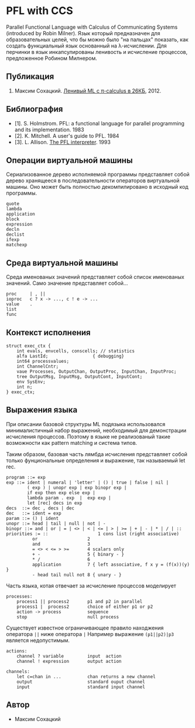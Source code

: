 PFL with CCS
============

Parallel Functional Language with Calculus of Communicating Systems (introduced by Robin Milner).
Язык который предназначен для образовательных целей, что бы можно было
"на пальцах" показать, как создать функциальный язык основанный на λ-исчислении.
Для перчинки в язык инкапсулированы ленивость и исчисление процессов,
предложенное Робином Милнером.

Публикация
----------

1. Максим Сохацкий. <a href="https://tonpa.guru/stream/2012/2012-06-22%20%D0%9B%D0%B5%D0%BD%D0%B8%D0%B2%D1%8B%D0%B9%20ML%20%D1%81%20pi-calculus%20%D0%B2%2026%D0%9A%D0%91.htm">Ленивый ML с π-calculus в 26КБ</a>, 2012.

Библиография
------------

* [1]. S. Holmstrom. PFL: a functional language for parallel programming and its implementation. 1983
* [2]. K. Mitchell. A user's guide to PFL. 1984
* [3]. L. Allison. <a href="http://www.allisons.org/ll/FP/LambdaCCS/">The PFL interpreter</a>. 1993

Операции виртуальной машины
---------------------------

Сериализованное дерево исполняемой программы представляет
собой дерево хранящееся в последовательности операторов виртуальной машины.
Оно может быть полностью декомпилировано в исходный код программы.

```
quote
lambda
application
block
expression
decln
declist
ifexp
matchexp
```

Среда виртуальной машины
------------------------

Среда именованых значений представляет собой список именованых значений.
Само значение представляет собой...

```
proc     | , ||
ioproc   c ? x -> ..., c ! e -> ...
value    .
list
func
```

Контекст исполнения
-------------------

```
struct exec_ctx {
    int evals, envcells, conscells; // statistics 
    alfa LastId;                 { debugging}
    int64 processvalues;
    int ChannelCntr;
    vaue Processes, OutputChan, OutputProc, InputChan, InputProc;
    tree OutputMsg, InputMsg, OutputCont, InputCont;
    env SysEnv;
    int n;
} exec_ctx;
```

Выражения языка
---------------

При описании базовой структуры ML подязыка использовался минималистичный набор выражений,
необходимый для демонстрации исчисления процессов. Поэтому в языке не реализованый такие
возможности как pattern matching и система типов.

Таким образом, базовая часть лямбда исчисления представляет собой только фунциональные
определения и выражение, так называемый let rec.

```
program ::= exp
exp ::= ident | numeral | 'letter' | () | true | false | nil |
        ( exp ) | unopr exp | exp binopr exp |
        if exp then exp else exp |
        lambda param . exp  |  exp exp |
        let [rec] decs in exp
decs  ::= dec , decs | dec
dec   ::= ident = exp
param ::= () | ident
unopr ::= head | tail | null | not | -
binopr ::= and | or | = | <> | < | <= | > | >= | + | - | * | / | ::
priorities := ::                   1 cons list (right associative)
	      or                   2
	      and                  3
	      = <> < <= > >=       4 scalars only
	      + -                  5 { binary - }
	      * /                  6
	      application          7 { left associative, f x y = (f(x))(y) }
	      - head tail null not 8 { unary - }
```

Часть языка, котая отвечает за исчисление процессов моделирует

```
processes:
    process1 || process2       p1 and p2 in parallel
    process1 |  process2       choice of either p1 or p2
    action -> process          sequence
    stop                       null process
```

Существует известное ограничивающее правило находжения оператора `||` ниже
оператора `|` Например выражение `(p1||p2)|p3` является недопустимым.

```
actions:
    channel ? variable         input  action
    channel ! expression       output action

channels:
    let c=chan in ...          chan returns a new channel
    output                     standard ouput channel
    input                      standard input channel
```

Автор
-----

* Максим Сохацкий

